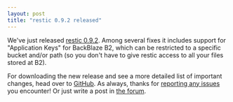```yaml
---
layout: post
title: "restic 0.9.2 released"
---
```


We've just released [restic 0.9.2](https://github.com/restic/restic/releases/v0.9.2). Among several fixes it includes support for "Application Keys" for BackBlaze B2, which can be restricted to a specific bucket and/or path (so you don't have to give restic access to all your files stored at B2).

For downloading the new release and see a more detailed list of important changes, head over to [GitHub](https://github.com/restic/restic/releases/v0.9.2). As always, thanks for [reporting any issues](https://github.com/restic/restic/issues/new) you encounter! Or just write a post in [the forum](https://forum.restic.net).
